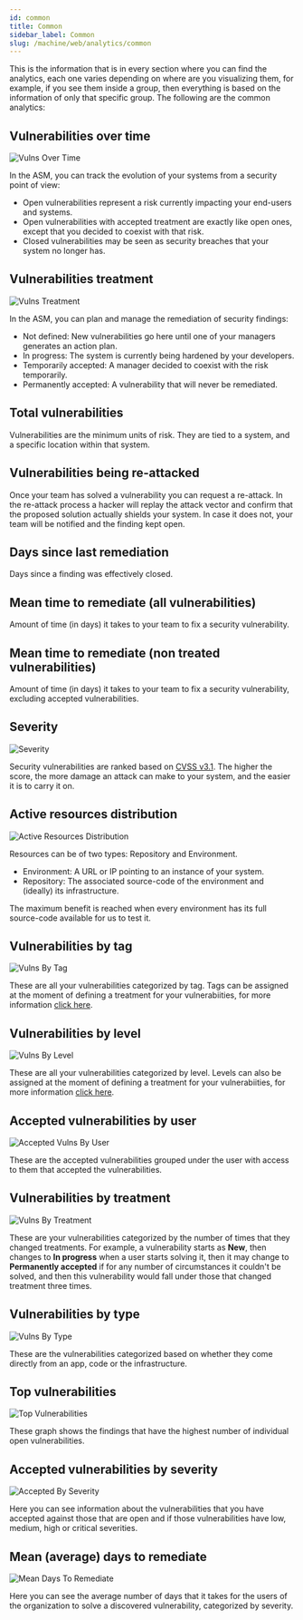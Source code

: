 ```yaml
---
id: common
title: Common
sidebar_label: Common
slug: /machine/web/analytics/common
---
```


This is the information
that is in every section
where you can find
the analytics,
each one varies
depending on where
are you visualizing them,
for example,
if you see them
inside a group,
then everything is based
on the information
of only that specific group.
The following are
the common analytics:

## Vulnerabilities over time

![Vulns Over Time](https://res.cloudinary.com/fluid-attacks/image/upload/v1623443230/docs/web/analytics/common/vulns_over_time_zjlwdi.png)

In the ASM,
you can track the evolution of your systems
from a security point of view:

- Open vulnerabilities represent a risk
  currently impacting
  your end-users and systems.
- Open vulnerabilities with accepted treatment
  are exactly like open ones,
  except that you decided
  to coexist with that risk.
- Closed vulnerabilities may be seen
  as security breaches
  that your system no longer has.

## Vulnerabilities treatment

![Vulns Treatment](https://res.cloudinary.com/fluid-attacks/image/upload/v1623443231/docs/web/analytics/common/vulns_by_treatments_ofir6j.png)

In the ASM,
you can plan and manage
the remediation of security findings:

- Not defined:
  New vulnerabilities go here
  until one of your managers
  generates an action plan.
- In progress:
  The system is currently
  being hardened by your developers.
- Temporarily accepted:
  A manager decided
  to coexist with the risk
  temporarily.
- Permanently accepted:
  A vulnerability
  that will never be remediated.

## Total vulnerabilities

Vulnerabilities are
the minimum units of risk.
They are tied to a system,
and a specific location
within that system.

## Vulnerabilities being re-attacked

Once your team has solved a vulnerability
you can request a re-attack.
In the re-attack process
a hacker will replay the attack vector
and confirm that the proposed solution
actually shields your system.
In case it does not,
your team will be notified
and the finding kept open.

## Days since last remediation

Days since a finding
was effectively closed.

## Mean time to remediate (all vulnerabilities)

Amount of time (in days)
it takes to your team
to fix a security vulnerability.

## Mean time to remediate (non treated vulnerabilities)

Amount of time (in days)
it takes to your team
to fix a security vulnerability,
excluding accepted vulnerabilities.

## Severity

![Severity](https://res.cloudinary.com/fluid-attacks/image/upload/v1623443230/docs/web/analytics/common/severity_pftfig.png)

Security vulnerabilities are ranked
based on [CVSS v3.1](/about/glossary#cvss).
The higher the score,
the more damage an attack
can make to your system,
and the easier it is to carry it on.

## Active resources distribution

![Active Resources Distribution](https://res.cloudinary.com/fluid-attacks/image/upload/v1623443231/docs/web/analytics/common/active_resources_distribution_kqmp7h.png)

Resources can be of two types:
Repository and Environment.

- Environment:
  A URL or IP pointing to an instance
  of your system.
- Repository:
  The associated source-code
  of the environment
  and (ideally) its infrastructure.

The maximum benefit is reached
when every environment
has its full source-code available
for us to test it.

## Vulnerabilities by tag

![Vulns By Tag](https://res.cloudinary.com/fluid-attacks/image/upload/v1623443230/docs/web/analytics/common/vulns_by_tag_kixwyd.png)

These are
all your vulnerabilities
categorized by tag.
Tags can be assigned
at the moment
of defining a treatment
for your vulnerabiities,
for more information
[click here](/machine/web/vulnerabilities/management/treatments/).

## Vulnerabilities by level

![Vulns By Level](https://res.cloudinary.com/fluid-attacks/image/upload/v1623443230/docs/web/analytics/common/vulns_by_level_u8aydw.png)

These are
all your vulnerabilities
categorized by level.
Levels can also be assigned
at the moment
of defining a treatment
for your vulnerabiities,
for more information
[click here](/machine/web/vulnerabilities/management/treatments/).

## Accepted vulnerabilities by user

![Accepted Vulns By User](https://res.cloudinary.com/fluid-attacks/image/upload/v1623443230/docs/web/analytics/common/accepted_vulns_by_user_pfrrpz.png)

These are the accepted vulnerabilities
grouped under the user
with access to them
that accepted the vulnerabilities.

## Vulnerabilities by treatment

![Vulns By Treatment](https://res.cloudinary.com/fluid-attacks/image/upload/v1623443230/docs/web/analytics/common/vulns_treatment_fbvsjj.png)

These are your vulnerabilities
categorized by the number of times
that they changed treatments.
For example,
a vulnerability starts as **New**,
then changes to **In progress**
when a user starts solving it,
then it may change to **Permanently accepted**
if for any number of circumstances
it couldn't be solved,
and then this vulnerability
would fall under those
that changed treatment three times.

## Vulnerabilities by type

![Vulns By Type](https://res.cloudinary.com/fluid-attacks/image/upload/v1623443230/docs/web/analytics/common/vulns_by_type_x6vnga.png)

These are the vulnerabilities
categorized based on
whether they come
directly from an app,
code or the infrastructure.

## Top vulnerabilities

![Top Vulnerabilities](https://res.cloudinary.com/fluid-attacks/image/upload/v1623443230/docs/web/analytics/common/top_findings_by_open_vulns_vl8lls.png)

These graph shows the findings
that have the highest number
of individual open vulnerabilities.

## Accepted vulnerabilities by severity

![Accepted By Severity](https://res.cloudinary.com/fluid-attacks/image/upload/v1623443231/docs/web/analytics/common/accepted_vulns_by_severity_weloug.png)

Here you can see information
about the vulnerabilities
that you have accepted
against those that are open
and if those vulnerabilities
have low, medium, high or critical
severities.

## Mean (average) days to remediate

![Mean Days To Remediate](https://res.cloudinary.com/fluid-attacks/image/upload/v1623443230/docs/web/analytics/common/mean_average_days_to_remediate_eyfowf.png)

Here you can see
the average number of days
that it takes for the users
of the organization
to solve a discovered vulnerability,
categorized by severity.
